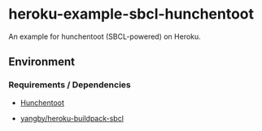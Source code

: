 # heroku-example-sbcl-hunchentoot

An example for hunchentoot (SBCL-powered) on Heroku.

## Environment

### Requirements / Dependencies

- [Hunchentoot](http://weitz.de/hunchentoot/ "The Common Lisp web server formerly known as TBNL")

- [yangby/heroku-buildpack-sbcl](https://github.com/yangby/heroku-buildpack-sbcl "Buildpack for SBCL on Heroku.")
